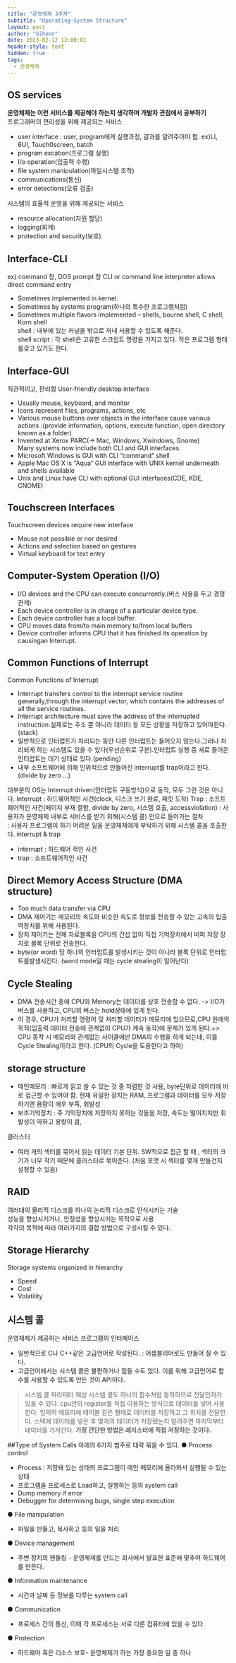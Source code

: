 ```yaml
---
title: "운영체제 3주차"
subtitle: "Operating-System Structure"
layout: post
author: "Gihoon"
date: 2023-02-12 12:00:01
header-style: text
hidden: true
tags:
  - 운영체제
---
```

## OS services
**운영체제는 이런 서비스를 제공해야 하는지 생각하며 개발자 관점에서 공부하기**  
프로그래머의 편리성을 위해 제공되는 서비스   
- user interface : user, program에게 실행과정, 걀과를 알려주어야 함.
ex)LI, 6UI, Touch0screen, batch
- program excation(프로그램 실행)
- I/o operation(입출력 수행)
- file system manipulation(파일시스템 조작)
- communications(통신)
- error detections(오류 검출)

시스템의 효율적 운영을 위해 제공되는 서비스  
- resource allocation(자원 할당)
- logging(회계)
- protection and security(보호)

## Interface-CLI
ex) command 창, DOS prompt 창
CLI or command line interpreter allows direct command entry
- Sometimes implemented in kernel.
- Sometimes by systems program(하나의 특수한 프로그램처럼)
- Sometimes multiple flavors implemented – shells, bourne shell, C shell,  Korn shell  
shell : 내부에 있는 커널을 밖으로 꺼내 사용할 수 있도록 해준다.  
shell script : 각 shell은 고유한 스크립트 명령을 가지고 있다. 작은 프로그램 형태를갖고 있기도 한다.

## Interface-GUI
직관적이고, 퍈리함
User-friendly desktop interface   
- Usually mouse, keyboard, and monitor
- Icons represent files, programs, actions, etc
- Various mouse buttons over objects in the interface cause various actions
:(provide information, options, execute function, open directory known  as a folder)
- Invented at Xerox PARC(-> Mac, Windows, Xwindows, Gnome)  
Many systems now include both CLI and GUI interfaces
- Microsoft Windows is GUI with CLI “command“ shell
- Apple Mac OS X is “Aqua“ GUI interface with UNIX kernel underneath and  shells available
- Unix and Linux have CLI with optional GUI interfaces(CDE, KDE, CNOME)

## Touchscreen Interfaces
Touchscreen devices require new interface
- Mouse not possible or nor desired
- Actions and selection based on gestures
- Virtual keyboard for text entry

## Computer-System Operation (I/O)
- I/O devices and the CPU can execute concurrently.(버스 사용을 두고 경쟁관계)
- Each device controller is in charge of a particular device type.
- Each device controller has a local buffer.
- CPU moves data from/to main memory to/from local buffers
- Device controller informs CPU that it has finished its operation by causingan Interrupt.

## Common Functions of Interrupt
Common Functions of Interrupt
- Interrupt transfers control to the interrupt service routine generally,through the interrupt vector, which contains the addresses of all the service routines.
- Interrupt architecture must save the address of the interrupted instruction.실제로는 주소 뿐 아니라 데이터 등 모든 상황을 저장하고 있어야한다.(stack)
- 일반적으로 인터럽트가 처리되는 동안 다른 인터럽트는 들어오지 않는다.그러나 처리되게 하는 시스템도 있을 수 있다(우선순위로 구분).인터럽트 실행 중 새로 들어온 인터럽트는 대기 상태로 있다.(pending)
- 내부 소프트웨어에 의해 인위적으로 만들어진 interrupt를 trap이라고 한다.(divide by zero ...)
  
대부분의 OS는 Interrupt driven(인터럽트 구동방식)으로 동작, 모두 그런 것은 아니다.
Interrupt : 하드웨어적인 사건(clock, 디스크 쓰기 완료, 패킷 도착)
Trap : 소프트웨어적인 사건(페이지 부재 결함, divide by zero, 시스템 호출, accessviolation)
: 사용자가 운영체제 내부로 서비스를 받기 위해(시스템 콜) 안으로 들어가는 절차	
: 사용자 프로그램이 하기 어려운 일을 운영체제에게 부탁하기 위해 시스템 콜을 호출한다.
interrupt & trap
- interrupt : 하드웨어 적인 사건
- trap : 소프트웨어적인 사건

## Direct Memory Access Structure (DMA structure)
- Too much data transfer via CPU
- DMA 제어기는 메모리의 속도와 비슷한 속도로 정보를 전송할 수 있는 고속의 입출력장치를 위해 사용된다.
- 장치 제어기는 전체 자료블록을 CPU의 간섭 없이 직접 기억장치에서 버퍼 저장 장치로 블록 단위로 전송한다.
- byte(or word) 당 하나의 인터럽트를 발생시키는 것이 아니라 블록 단위로 인터럽트를발생시킨다. (word mode일 때는 cycle stealing이 일어난다)

## Cycle Stealing
- DMA 전송시간 중에 CPU와 Memory는 데이터를 상호 전송할 수 없다.
-> I/O가 버스를 사용하고, CPU의 버스는 hold상태에 있게 된다.
- 이 경우, CPU가 처리할 명령어 및 처리할 데이터가 메모리에 있으므로,CPU 원래의 목적(입출력 데이터 전송에 관계없이 CPU가 계속 동작)에 문제가 있게 된다.=> CPU 동작 시 메모리와 관계없는 사이클에만 DMA의 수행을 하게 되는데,  이를 Cycle Stealing이라고 한다. (CPU의 Cycle을 도용한다고 하여)

## storage structure
- 메인메모리 : 빠르게 읽고 쓸 수 있는 것 중 저렴한 것 사용, byte단위로 데이터에 바로 접근할 수 있어야 함.
현재 유일한 장치는 RAM, 프로그램과 데이터를 모두 저장하기엔 용량이 매우 부족, 휘발성
- 보조기억장치 : 주 기억장치에 저장하지 못하는 것들을 저장, 속도는 떨어지지만 휘발성이 약하고 용량이 큼,
  
클러스터
- 여러 개의 섹터를 묶어서 읽는 데이터 기본 단위. SW적으로 접근 할 때 , 섹터의 크기가 너무 작기 때문에
클러스터로 묶어준다. (처음 포맷 시 섹터를 몇개 만들건지 설정할 수 있음)

## RAID
여러대의 물리적 디스크를 하나의 논리적 디스크로 인식시키는 기술  
성능을 향상시키거나, 안정성을 향상시키는 목적으로 사용  
각각의 목적에 따라 여러가지의 결합 방법으로 구성시킬 수 있다.

## Storage Hierarchy
Storage systems organized in hierarchy
- Speed
- Cost
- Volatility

## 시스템 콜
운영체제가 제공하는 서비스 프로그램의 인터페이스
- 일반적으로 C나 C++같은 고급언어로 작성된다. : 어셈블리어로도 만들어 질 수 있다.
- 고급언어에서는 시스템 콜은 불편하거나 힘들 수도 있다. 이를 위해 고급언어로 함수를 사용할 수 있도록 만든 것이 API이다. 
>시스템 콜 파라미터 패싱
시스템 콜도 하나의 함수처럼 동작하므로 전달인자가 있을 수 있다.
cpu안의 register를 직접 이용하는 방식으로 데이터를 넣어 사용한다.
임의의 메모리에 테이블 같은 형태로 데이터를 저장하고 그 위치를 전달한다.
스택에 데이터를 넣은 후 몇개의 데이터가 저장됐는지 알려주면 마지막부터 데이터를 가져간다.
>**가장 간단한 방법은 레지스터에 직접 저장하는 것이다.**

##Type of System Calls
아래의 6가지 범주로 대략 묶을 수 있다.
● Process control
- Process : 저장돼 있는 상태의 프로그램이 메인 메모리에 올라와서 실행될 수 있는  상태
- 프로그램을 프로세스로 Load하고, 실행하는 등의 system call  
- Dump memory if error
- Debugger for determining bugs, single step execution
  
● File manipulation
- 파일을 만들고, 복사하고 등의 일을 처리  
  
● Device management
- 주변 장치의 핸들링  - 운영체제를 만드는 회사에서 발표한 표준에 맞추어 하드웨어를 만든다.
  
● Information maintenance
- 시간과 날짜 등 정보를 다루는 system call  
  
● Communication
- 프로세스 간의 통신, 이때 각 프로세스는 서로 다른 컴퓨터에 있을 수 있다.  
  
● Protection
- 하드웨어 혹은 리소스 보호- 운영체제가 하는 가장 중요한 일 중 하나  



